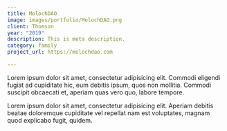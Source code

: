 ```yaml
---
title: MolochDAO
image: images/portfolio/MolochDAO.png
client: Thomson
year: "2019"
description: This is meta description.
category: family
project_url: https://molochdao.com

---
```

Lorem ipsum dolor sit amet, consectetur adipisicing elit. Commodi eligendi fugiat ad cupiditate hic, eum debitis ipsum, quos non mollitia. Commodi suscipit obcaecati et, aperiam quas vero quo, labore tempore.

Lorem ipsum dolor sit amet, consectetur adipisicing elit. Aperiam debitis beatae doloremque cupiditate vel repellat nam est voluptates, magnam quod explicabo fugit, quidem.